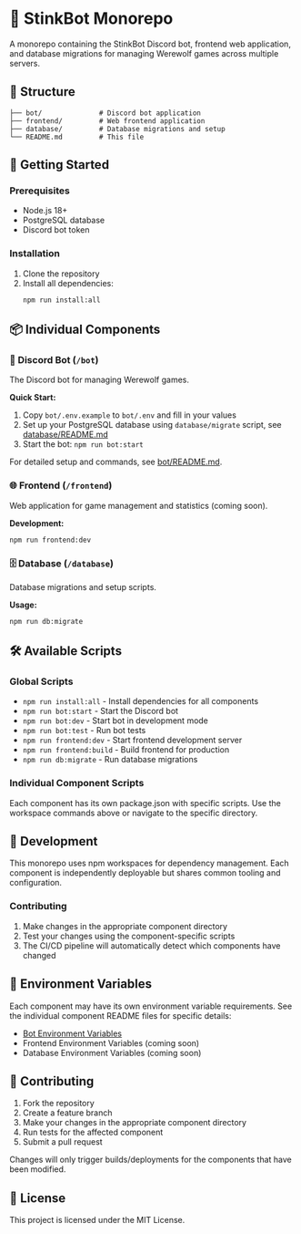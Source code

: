 # 🐺 StinkBot Monorepo

A monorepo containing the StinkBot Discord bot, frontend web application, and database migrations for managing Werewolf games across multiple servers.

## 📁 Structure

```
├── bot/              # Discord bot application
├── frontend/         # Web frontend application  
├── database/         # Database migrations and setup
└── README.md         # This file
```

## 🚀 Getting Started

### Prerequisites
- Node.js 18+
- PostgreSQL database
- Discord bot token

### Installation

1. Clone the repository
2. Install all dependencies:
   ```bash
   npm run install:all
   ```

## 📦 Individual Components

### 🤖 Discord Bot (`/bot`)
The Discord bot for managing Werewolf games.

**Quick Start:**
1. Copy `bot/.env.example` to `bot/.env` and fill in your values
2. Set up your PostgreSQL database using `database/migrate` script, see [database/README.md](database/README.md)
3. Start the bot: `npm run bot:start`

For detailed setup and commands, see [bot/README.md](bot/README.md).

### 🌐 Frontend (`/frontend`)
Web application for game management and statistics (coming soon).

**Development:**
```bash
npm run frontend:dev
```

### 🗄️ Database (`/database`)
Database migrations and setup scripts.

**Usage:**
```bash
npm run db:migrate
```

## 🛠️ Available Scripts

### Global Scripts
- `npm run install:all` - Install dependencies for all components
- `npm run bot:start` - Start the Discord bot
- `npm run bot:dev` - Start bot in development mode
- `npm run bot:test` - Run bot tests
- `npm run frontend:dev` - Start frontend development server
- `npm run frontend:build` - Build frontend for production
- `npm run db:migrate` - Run database migrations

### Individual Component Scripts
Each component has its own package.json with specific scripts. Use the workspace commands above or navigate to the specific directory.

## 🔧 Development

This monorepo uses npm workspaces for dependency management. Each component is independently deployable but shares common tooling and configuration.

### Contributing
1. Make changes in the appropriate component directory
2. Test your changes using the component-specific scripts
3. The CI/CD pipeline will automatically detect which components have changed

## 📄 Environment Variables

Each component may have its own environment variable requirements. See the individual component README files for specific details:

- [Bot Environment Variables](bot/README.md#environment-variables)
- Frontend Environment Variables (coming soon)
- Database Environment Variables (coming soon)

## 🤝 Contributing

1. Fork the repository
2. Create a feature branch
3. Make your changes in the appropriate component directory
4. Run tests for the affected component
5. Submit a pull request

Changes will only trigger builds/deployments for the components that have been modified.

## 📄 License

This project is licensed under the MIT License.
